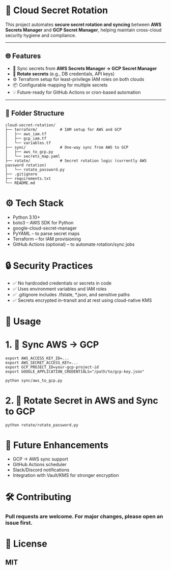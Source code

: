 # 🔐 Cloud Secret Rotation

This project automates **secure secret rotation and syncing** between **AWS Secrets Manager** and **GCP Secret Manager**, helping maintain cross-cloud security hygiene and compliance.

---

## 🌐 Features

- 🔁 Sync secrets from **AWS Secrets Manager → GCP Secret Manager**
- 🔄 **Rotate secrets** (e.g., DB credentials, API keys)
- ⚙️ Terraform setup for least-privilege IAM roles on both clouds
- 📦 Configurable mapping for multiple secrets
- 💡 Future-ready for GitHub Actions or cron-based automation

---

## 📁 Folder Structure

```text
cloud-secret-rotation/
├── terraform/          # IAM setup for AWS and GCP
│   ├── aws_iam.tf
│   ├── gcp_iam.tf
│   └── variables.tf
├── sync/               # One-way sync from AWS to GCP
│   ├── aws_to_gcp.py
│   └── secrets_map.yaml
├── rotate/             # Secret rotation logic (currently AWS password rotation)
│   └── rotate_password.py
├── .gitignore
├── requirements.txt
└── README.md
```
# ⚙️ Tech Stack
- Python 3.10+
- boto3 – AWS SDK for Python
- google-cloud-secret-manager
- PyYAML – to parse secret maps
- Terraform – for IAM provisioning
- GitHub Actions (optional) – to automate rotation/sync jobs

# 🔒 Security Practices
- ✅ No hardcoded credentials or secrets in code
- ✅ Uses environment variables and IAM roles
- ✅ .gitignore includes .tfstate, *.json, and sensitive paths
- ✅ Secrets encrypted in-transit and at rest using cloud-native KMS

# 🚀 Usage
# 1. 🔁 Sync AWS → GCP
```
export AWS_ACCESS_KEY_ID=...
export AWS_SECRET_ACCESS_KEY=...
export GCP_PROJECT_ID=your-gcp-project-id
export GOOGLE_APPLICATION_CREDENTIALS="/path/to/gcp-key.json"

python sync/aws_to_gcp.py
```
# 2. 🔄 Rotate Secret in AWS and Sync to GCP
```python rotate/rotate_password.py```

# 🧠 Future Enhancements
 - GCP → AWS sync support
 - GitHub Actions scheduler
 - Slack/Discord notifications
 - Integration with Vault/KMS for stronger encryption
   
# 🛠️ Contributing
### Pull requests are welcome. For major changes, please open an issue first.

# 📄 License
## MIT
